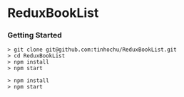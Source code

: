 # ReduxBookList

### Getting Started

```
> git clone git@github.com:tinhochu/ReduxBookList.git
> cd ReduxBookList
> npm install
> npm start
```

```
> npm install
> npm start
```
